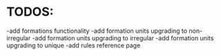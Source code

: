# TODOS:

-add formations functionality
-add formation units upgrading to non-irregular
-add formation units upgrading to irregular
-add formation units upgrading to unique
-add rules reference page
